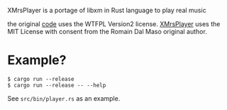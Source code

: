 XMrsPlayer is a portage of libxm in Rust language to play real music 

the original [code](https://github.com/Artefact2/libxm) uses the WTFPL Version2 license.
[XMrsPlayer](https://github.com/sbechet/xmrsplayer) uses the MIT License with consent from the Romain Dal Maso original author.

# Example?

```
$ cargo run --release
$ cargo run --release -- --help
```

See `src/bin/player.rs` as an example.